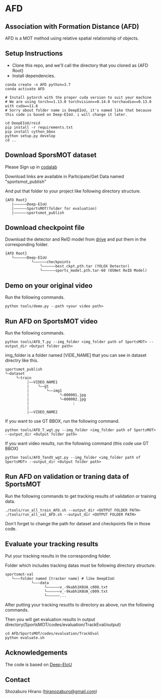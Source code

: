 # AFD
## Association with Formation Distance (AFD)
AFD is a MOT method using relative spatial relationship of objects. 

## Setup Instructions

* Clone this repo, and we'll call the directory that you cloned as {AFD Root}
* Install dependencies.
```
conda create -n AFD python=3.7
conda activate AFD

# Install pytorch with the proper cuda version to suit your machine
# We are using torch==1.13.0 torchvision==0.14.0 torchaudio==0.13.0 with cuda==11.6
# Sorry about folder name is DeepEIoU, it's named like that because this code is based on Deep-EIoU. i will change it later.

cd DeepEIoU/reid
pip install -r requirements.txt
pip install cython_bbox
python setup.py develop
cd ..
```

## Download SporsMOT dataset
Please Sign up in [codalab](https://codalab.lisn.upsaclay.fr/competitions/12424#participate-get-data)

Download links are available in Participate/Get Data named "sportsmot_publish"

And put that folder to your project like following directory structure.
```
{AFD Root}
   |——————Deep-EIoU
   |——————SportsMOT(folder for evaluation)
   |——————sportsmot_publish
```

## Download checkpoint file
Download the detector and ReID model from [drive](https://drive.google.com/drive/folders/1wItcb0yeGaxOS08_G9yRWBTnpVf0vZ2w) and put them in the corresponding folder.

```
{AFD Root}
   └——————Deep-EIoU
            └——————checkpoints
                └——————best_ckpt.pth.tar (YOLOX Detector)
                └——————sports_model.pth.tar-60 (OSNet ReID Model)
```

## Demo on your original video
Run the following commands.
```
python tools/demo.py --path <your video path>
```

## Run AFD on SportsMOT video
Run the following commands.
```
python tools/AFD_T.py --img_folder <img_folder path of SportsMOT> --output_dir <Output folder path> 
```

img_folder is a folder named [VIDE_NAME] that you can see in dataset directry like this.
```
sportsmot_publish
└—dataset
     └—train
          |——VIDEO_NAME1
          |    └——gt
          |        └——img1
          |              └—000001.jpg
          |              └—000002.jpg
          |                    :
          |
          |——VIDEO_NAME2                 
```

If you want to use GT BBOX, run the following command.
```
python tools/AFD_T_wgt.py --img_folder <img_folder path of SportsMOT> --output_dir <Output folder path> 
```

If you want video results, run the following command (this code use GT BBOX)
```
python tools/AFD_TandV_wgt.py --img_folder <img_folder path of SportsMOT> --output_dir <Output folder path> 
```

## Run AFD on validation or traning data of SportsMOT
Run the following commands to get tracking results of validation or training data.

```
./tools/run_all_train_AFD.sh --output_dir <OUTPUT FOLDER PATH>
./tools/run_all_val_AFD.sh --output_dir <OUTPUT FOLDER PATH>
```
Don't forget to change the path for dataset and checkpoints file in those code.

## Evaluate your tracking results
Put your tracking results in the corresponding folder.

Folder which includes tracking datas must be following directory structure.
```
sportsmot-val
   └———folder named [tracker name] # like DeepEIoU
            └———data
                  └——————v_-9kabh1K8UA_c008.txt
                  └——————v_-9kabh1K8UA_c009.txt
                  └——————...
```

After putting your tracking resutlts to directory as above, run the following commands.

Then you will get evaluation results in output directory(SportsMOT/codes/evaluation/TrackEval/output)
```
cd AFD/SportsMOT/codes/evaluation/TrackEval
python evaluate.sh
```

## Acknowledgements
The code is based on [Deep-EIoU](https://github.com/hsiangwei0903/Deep-EIoU)

## Contact
Shozaburo Hirano (hiranozaburo@gmail.com)